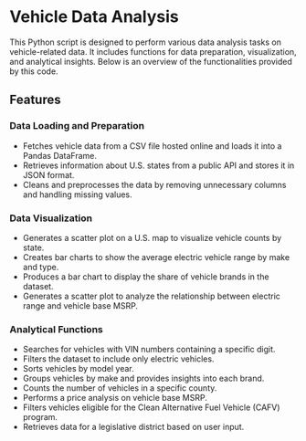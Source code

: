 # Vehicle Data Analysis

This Python script is designed to perform various data analysis tasks on vehicle-related data. It includes functions for data preparation, visualization, and analytical insights. Below is an overview of the functionalities provided by this code.

## Features

### Data Loading and Preparation

- Fetches vehicle data from a CSV file hosted online and loads it into a Pandas DataFrame.
- Retrieves information about U.S. states from a public API and stores it in JSON format.
- Cleans and preprocesses the data by removing unnecessary columns and handling missing values.

### Data Visualization

- Generates a scatter plot on a U.S. map to visualize vehicle counts by state.
- Creates bar charts to show the average electric vehicle range by make and type.
- Produces a bar chart to display the share of vehicle brands in the dataset.
- Generates a scatter plot to analyze the relationship between electric range and vehicle base MSRP.

### Analytical Functions

- Searches for vehicles with VIN numbers containing a specific digit.
- Filters the dataset to include only electric vehicles.
- Sorts vehicles by model year.
- Groups vehicles by make and provides insights into each brand.
- Counts the number of vehicles in a specific county.
- Performs a price analysis on vehicle base MSRP.
- Filters vehicles eligible for the Clean Alternative Fuel Vehicle (CAFV) program.
- Retrieves data for a legislative district based on user input.
